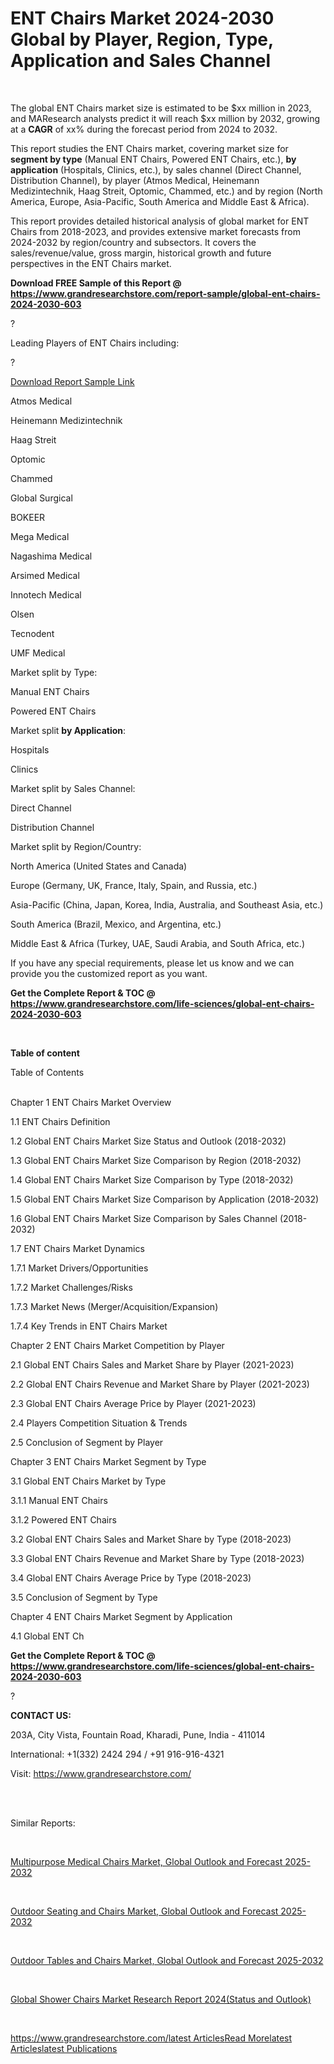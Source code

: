 <h1>ENT Chairs Market 2024-2030 Global by Player, Region, Type, Application and Sales Channel</h1><br/><p>The global ENT Chairs market size is estimated to be $xx million in 2023, and MAResearch analysts predict it will reach $xx million by 2032, growing at a <strong>CAGR</strong> of xx% during the forecast period from 2024 to 2032.</p>
 
 
 
 <p>This report studies the ENT Chairs market, covering market size for <strong>segment by type</strong> (Manual ENT Chairs, Powered ENT Chairs, etc.), <strong>by application</strong> (Hospitals, Clinics, etc.), by sales channel (Direct Channel, Distribution Channel), by player (Atmos Medical, Heinemann Medizintechnik, Haag Streit, Optomic, Chammed, etc.) and by region (North America, Europe, Asia-Pacific, South America and Middle East & Africa).</p>
 
 
 
 <p>This report provides detailed historical analysis of global market for ENT Chairs from 2018-2023, and provides extensive market forecasts from 2024-2032 by region/country and subsectors. It covers the sales/revenue/value, gross margin, historical growth and future perspectives in the ENT Chairs market.</p>
 
 
 
 <div><b>Download FREE Sample of this Report @ <a href="https://www.grandresearchstore.com/report-sample/global-ent-chairs-2024-2030-603">https://www.grandresearchstore.com/report-sample/global-ent-chairs-2024-2030-603</a></b></div>
 
 
 
 <p>? </p>
 
 
 
 <p>Leading Players of ENT Chairs including:</p>
 
 
 
 <p>? </p>
 
 
 
 <p><a href="https://www.grandresearchstore.com/mr-admin/report-sample/global-ent-chairs-2024-2030-603">Download Report Sample Link</a></p>
 
 
 
 <p>Atmos Medical</p>
 
 
 
 <p>Heinemann Medizintechnik</p>
 
 
 
 <p>Haag Streit</p>
 
 
 
 <p>Optomic</p>
 
 
 
 <p>Chammed</p>
 
 
 
 <p>Global Surgical</p>
 
 
 
 <p>BOKEER</p>
 
 
 
 <p>Mega Medical</p>
 
 
 
 <p>Nagashima Medical</p>
 
 
 
 <p>Arsimed Medical</p>
 
 
 
 <p>Innotech Medical</p>
 
 
 
 <p>Olsen</p>
 
 
 
 <p>Tecnodent</p>
 
 
 
 <p>UMF Medical</p>
 
 
 
 <p>Market split by Type:</p>
 
 
 
 <p>Manual ENT Chairs</p>
 
 
 
 <p>Powered ENT Chairs</p>
 
 
 
 <p>Market split <strong>by Application</strong>:</p>
 
 
 
 <p>Hospitals</p>
 
 
 
 <p>Clinics</p>
 
 
 
 <p>Market split by Sales Channel:</p>
 
 
 
 <p>Direct Channel</p>
 
 
 
 <p>Distribution Channel</p>
 
 
 
 <p>Market split by Region/Country:</p>
 
 
 
 <p>North America (United States and Canada)</p>
 
 
 
 <p>Europe (Germany, UK, France, Italy, Spain, and Russia, etc.)</p>
 
 
 
 <p>Asia-Pacific (China, Japan, Korea, India, Australia, and Southeast Asia, etc.)</p>
 
 
 
 <p>South America (Brazil, Mexico, and Argentina, etc.)</p>
 
 
 
 <p>Middle East & Africa (Turkey, UAE, Saudi Arabia, and South Africa, etc.)</p>
 
 
 
 <p>If you have any special requirements, please let us know and we can provide you the customized report as you want.</p>
 
 
 
 <div><b>Get the Complete Report & TOC @ <a href="https://www.grandresearchstore.com/life-sciences/global-ent-chairs-2024-2030-603">https://www.grandresearchstore.com/life-sciences/global-ent-chairs-2024-2030-603</a></b></div>
 
 
 
 <p><br />
 
 <b>Table of content</b></p>
 
 
 
 <p>Table of Contents<br />
 
 <br />
 
 Chapter 1 ENT Chairs Market Overview<br />
 
 1.1 ENT Chairs Definition<br />
 
 1.2 Global ENT Chairs Market Size Status and Outlook (2018-2032)<br />
 
 1.3 Global ENT Chairs Market Size Comparison by Region (2018-2032)<br />
 
 1.4 Global ENT Chairs Market Size Comparison by Type (2018-2032)<br />
 
 1.5 Global ENT Chairs Market Size Comparison by Application (2018-2032)<br />
 
 1.6 Global ENT Chairs Market Size Comparison by Sales Channel (2018-2032)<br />
 
 1.7 ENT Chairs Market Dynamics<br />
 
 1.7.1 Market Drivers/Opportunities<br />
 
 1.7.2 Market Challenges/Risks<br />
 
 1.7.3 Market News (Merger/Acquisition/Expansion)<br />
 
 1.7.4 Key Trends in ENT Chairs Market<br />
 
 Chapter 2 ENT Chairs Market Competition by Player<br />
 
 2.1 Global ENT Chairs Sales and Market Share by Player (2021-2023)<br />
 
 2.2 Global ENT Chairs Revenue and Market Share by Player (2021-2023)<br />
 
 2.3 Global ENT Chairs Average Price by Player (2021-2023)<br />
 
 2.4 Players Competition Situation & Trends<br />
 
 2.5 Conclusion of Segment by Player<br />
 
 Chapter 3 ENT Chairs Market Segment by Type<br />
 
 3.1 Global ENT Chairs Market by Type<br />
 
 3.1.1 Manual ENT Chairs<br />
 
 3.1.2 Powered ENT Chairs<br />
 
 3.2 Global ENT Chairs Sales and Market Share by Type (2018-2023)<br />
 
 3.3 Global ENT Chairs Revenue and Market Share by Type (2018-2023)<br />
 
 3.4 Global ENT Chairs Average Price by Type (2018-2023)<br />
 
 3.5 Conclusion of Segment by Type<br />
 
 Chapter 4 ENT Chairs Market Segment by Application<br />
 
 4.1 Global ENT Ch</p>
 
 
 
 <div><b>Get the Complete Report & TOC @ <a href="https://www.grandresearchstore.com/life-sciences/global-ent-chairs-2024-2030-603">https://www.grandresearchstore.com/life-sciences/global-ent-chairs-2024-2030-603</a></b></div>
 
 
 
 <p>? </p>
 
 
 
 <p><b>CONTACT US:</b><br />
 
 203A, City Vista, Fountain Road, Kharadi, Pune, India - 411014<br />
 
 International: +1(332) 2424 294 / +91 916-916-4321<br />
 
 Visit: <a href="https://www.grandresearchstore.com/">https://www.grandresearchstore.com/</a><br />
 
 <br />
 
 <br />
 
 Similar Reports:<br />
 
 <br />
 
 <a href="https://www.grandresearchstore.com/life-sciences/global-multipurpose-medical-chairs-forecast-2025-2032-747">Multipurpose Medical Chairs Market, Global Outlook and Forecast 2025-2032</a><br />
 
 <br />
 
 <a href="https://www.grandresearchstore.com/consumer-goods-and-services/global-outdoor-seating-chairs-forecast-2025-2032-435">Outdoor Seating and Chairs Market, Global Outlook and Forecast 2025-2032</a><br />
 
 <br />
 
 <a href="https://www.grandresearchstore.com/consumer-goods-and-services/global-outdoor-tables-chairs-forecast-2025-2032-93">Outdoor Tables and Chairs Market, Global Outlook and Forecast 2025-2032</a><br />
 
 <br />
 
 <a href="https://www.grandresearchstore.com/life-sciences/global-shower-chairs-2024-901">Global Shower Chairs Market Research Report 2024(Status and Outlook)</a><br />
 
 <br />
 
 <a href="https://gyeongbokgung.com">https://www.grandresearchstore.com/</a><a href="https://hallyeomaritime.com">latest Articles</a><a href="https://jingwansa.com">Read More</a><a href="https://nguoiviet.jp/">latest Articles</a><a href="https://www.intelmarketresearch.com/">latest Publications</a></p>